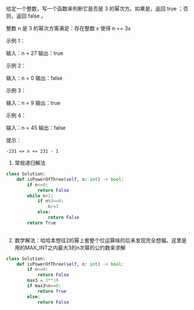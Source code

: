 给定一个整数，写一个函数来判断它是否是 3 的幂次方。如果是，返回 true ；否则，返回 false 。

整数 n 是 3 的幂次方需满足：存在整数 x 使得 n == 3x

 

示例 1：

输入：n = 27
输出：true

示例 2：

输入：n = 0
输出：false

示例 3：

输入：n = 9
输出：true

示例 4：

输入：n = 45
输出：false

 

提示：

    -231 <= n <= 231 - 1

1. 常规递归解法

```python
class Solution:
    def isPowerOfThree(self, n: int) -> bool:
        if n<=0:
            return False
        while n>1:
            if n%3==0:
                n/=3
            else:
                return False 
        return True 
            
```



2. 数学解法：哈哈本想往2的幂上套整个位运算啥的后来发现完全想偏。这里是用的MAX_INT之内最大3的n次幂的公约数来求解

```python
class Solution:
    def isPowerOfThree(self, n: int) -> bool:
        if n<=0:
            return False
        max3 = 3**19 
        if max3%n==0:
            return True 
        else:
            return False 
```

